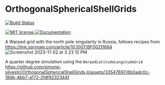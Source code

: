 # OrthogonalSphericalShellGrids

[![Build Status](https://github.com/simone-silvestri/OrthogonalSphericalShellGrids.jl/actions/workflows/CI.yml/badge.svg?branch=main)](https://github.com/simone-silvestri/OrthogonalSphericalShellGrids.jl/actions/workflows/CI.yml?query=branch%3Amain)

<a href="https://mit-license.org">
    <img alt="MIT license" src="https://img.shields.io/badge/License-MIT-blue.svg?style=flat-square">
</a>

<a href="https://simone-silvestri.github.io/WenoNeverworld.jl/dev">
    <img alt="Documentation" src="https://img.shields.io/badge/documentation-stable%20release-red?style=flat-square">
</a>
 
A Warped grid with the north pole singularity in Russia, follows recipes from https://link.springer.com/article/10.1007/BF00211684
![Screenshot 2023-11-02 at 3 23 12 PM](https://github.com/simone-silvestri/OrthogonalSphericalShellGrids.jl/assets/33547697/d2d88e08-70c2-4625-911f-f672d43f01e5)

A quarter degree simulation using the `WarpedLatitudeLongitudeGrid`
https://github.com/simone-silvestri/OrthogonalSphericalShellGrids.jl/assets/33547697/6b0adc0c-18db-4bb7-a172-2fdf9232344f

